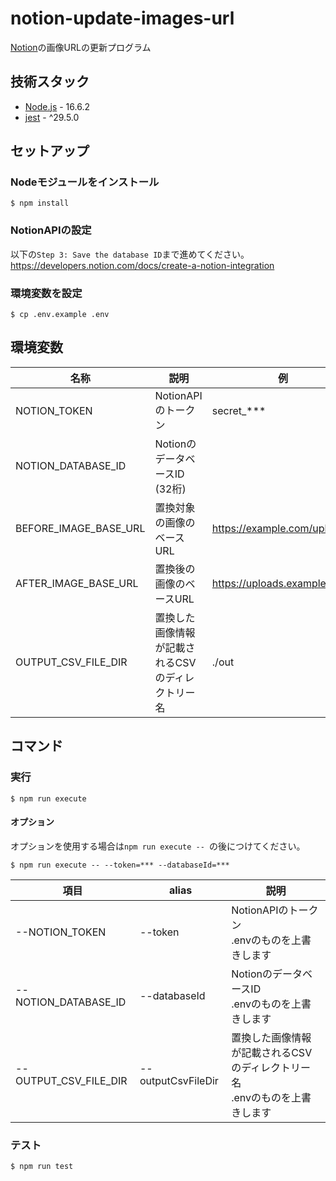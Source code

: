 # notion-update-images-url
[Notion](https://www.notion.so/)の画像URLの更新プログラム

## 技術スタック
- [Node.js](https://nodejs.org/) - 16.6.2
- [jest](https://jestjs.io/docs/getting-started) - ^29.5.0

## セットアップ
### Nodeモジュールをインストール
```
$ npm install
```

### NotionAPIの設定
以下の`Step 3: Save the database ID`まで進めてください。  
https://developers.notion.com/docs/create-a-notion-integration

### 環境変数を設定
```
$ cp .env.example .env
```

## 環境変数
| 名称 | 説明 | 例 | 備考 |
| -- | -- | -- | -- |
| NOTION_TOKEN | NotionAPIのトークン | secret_*** | [参考リンク](https://developers.notion.com/docs/authorization) |
| NOTION_DATABASE_ID | NotionのデータベースID (32桁) |  | [参考リンク](https://developers.notion.com/docs/create-a-notion-integration#step-3-save-the-database-id) |
| BEFORE_IMAGE_BASE_URL | 置換対象の画像のベースURL | https://example.com/uploads/ |  |
| AFTER_IMAGE_BASE_URL | 置換後の画像のベースURL | https://uploads.example.com/ |  |
| OUTPUT_CSV_FILE_DIR | 置換した画像情報が記載されるCSVのディレクトリー名 | ./out | ./out以外の場合、.gitignoreに追加してください |

## コマンド
### 実行
```
$ npm run execute
```
#### オプション
オプションを使用する場合は`npm run execute -- `の後につけてください。

```
$ npm run execute -- --token=*** --databaseId=***
```

| 項目 | alias | 説明 |
| -- | -- | -- |
| --NOTION_TOKEN | --token | NotionAPIのトークン<br />.envのものを上書きします |
| --NOTION_DATABASE_ID | --databaseId | NotionのデータベースID<br />.envのものを上書きします |
| --OUTPUT_CSV_FILE_DIR | --outputCsvFileDir | 置換した画像情報が記載されるCSVのディレクトリー名<br />.envのものを上書きします |

### テスト
```
$ npm run test
```
